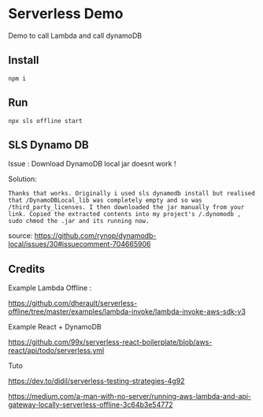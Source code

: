 # Serverless Demo


Demo to call Lambda and call dynamoDB


## Install

    npm i


## Run

    npx sls offline start


## SLS Dynamo DB


Issue : Download DynamoDB local jar doesnt work !

Solution:

    Thanks that works. Originally i used sls dynamodb install but realised that /DynamoDBLocal_lib was completely empty and so was /third_party_licenses. I then downloaded the jar manually from your link. Copied the extracted contents into my project's /.dynomodb , sudo chmod the .jar and its running now.

source: https://github.com/rynop/dynamodb-local/issues/30#issuecomment-704665906



## Credits


Example Lambda Offline :


https://github.com/dherault/serverless-offline/tree/master/examples/lambda-invoke/lambda-invoke-aws-sdk-v3

Example React + DynamoDB

https://github.com/99x/serverless-react-boilerplate/blob/aws-react/api/todo/serverless.yml

Tuto

https://dev.to/didil/serverless-testing-strategies-4g92

https://medium.com/a-man-with-no-server/running-aws-lambda-and-api-gateway-locally-serverless-offline-3c64b3e54772



